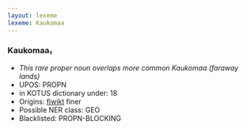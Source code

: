 ```yaml
---
layout: lexeme
lexeme: Kaukomaa
---
```


###  Kaukomaa₁

* _This rare proper noun overlaps more common *Kaukomaa* (faraway lands)_
* UPOS:  PROPN
* in KOTUS dictionary under:  18
* Origins: [fiwikt](https://fi.wiktionary.org/wiki/Kaukomaa) finer 
* Possible NER class:  GEO
* Blacklisted:  PROPN-BLOCKING

